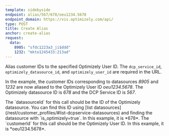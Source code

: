 ```yaml
---
template: sidebyside
endpoint: alias/567/678/oeu1234.5678
endpoint_domain: https://vis.optimizely.com/api/
type: POST
title: Create Alias
anchor: create-alias
request:
  data:
    8905: "sfdc1223a3_ji$ddd"
    1232: "mkto1245433:213ad"
---
```


Alias customer IDs to the specified Optimizely User ID.  The `dcp_service_id`, `optimizely_datasource_id`, and `optimizely_user_id` are required in the URL.

In the example, the customer IDs corresponding to datasources *8905* and *1232* are now aliased to the Optimizely User
ID *oeu1234.5678*. The Optimizely datasource ID is *678* and the DCP Service ID is *567*.

<div class="attention attention--warning push--bottom">
The `datasourceId` for this call should be the ID of the Optimizely datasource. You can find this ID using [list
datasources](/rest/customer_profiles/#list-dcpservice-datasources) and finding the datasource with `is_optimizely=true`.
In this example, it is *678*.  The `customerId` for this call should be the Optimizely User ID. In this example, it is
*oeu1234.5678*.
</div>
